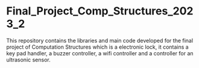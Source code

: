 # Final_Project_Comp_Structures_2023_2
This repository contains the libraries and main code developed for the final project of Computation Structures which is a electronic lock, it contains a key pad handler, a buzzer controller, a wifi controller and  a controller for an ultrasonic sensor.
